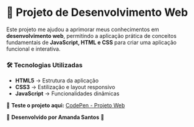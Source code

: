 # 🚀 Projeto de Desenvolvimento Web  

Este projeto me ajudou a aprimorar meus conhecimentos em **desenvolvimento web**, permitindo a aplicação prática de conceitos fundamentais de **JavaScript, HTML e CSS** para criar uma aplicação funcional e interativa.  

### 🛠 **Tecnologias Utilizadas**  
- **HTML5** → Estrutura da aplicação  
- **CSS3** → Estilização e layout responsivo  
- **JavaScript** → Funcionalidades dinâmicas  

🔗 **Teste o projeto aqui:** [CodePen - Projeto Web](https://codepen.io/Amanda-Santos-the-builder/pen/eYxqBWx)  

📌 **Desenvolvido por Amanda Santos** 🤍
